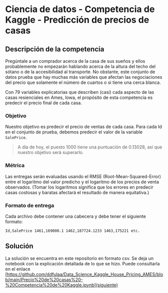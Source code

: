# Ciencia de datos - Competencia de Kaggle - Predicción de precios de casas

## Descripción de la competencia

Pregúntale a un comprador acerca de la casa de sus sueños y ellos probablemente no empezarán hablando acerca de la altura del techo del sótano o de la accesibilidad al transporte. No obstante, este conjunto de datos prueba que hay muchas más variables que afectan las negociaciones del precio que solamente el número de cuartos o si tiene una cerca blanca.

Con 79 variables explicatorias que describen (casi) cada aspecto de las casas resienciales en Ames, Iowa, el propósito de esta competencia es predecir el precio final de cada casa.

### Objetivo
Nuestro objetivo es predecir el precio de ventas de cada casa. Para cada Id en el conjunto de prueba, debemos predecir el valor de la variable `SalePrice`.

> A día de hoy, el puesto 1000 tiene una puntuación de 0.13028, así que nuestro objetivo será superarlo.

### Métrica
Las entregas serán evaluadas usando el RMSE (Root-Mean-Squared-Error) entre el logaritmo del valor predicho y el logaritmo de los precios de venta observados. (Tomar los logaritmos significa que los errores en predecir casas costosas y baratas afectará el resultado de manera equitativa.)

### Formato de entrega
Cada archivo debe contener una cabecera y debe tener el siguiente formato:

`
Id,SalePrice
1461,169000.1
1462,187724.1233
1463,175221
etc.
`

## Solución
La solución se encuentra en este repositorio en formato csv. Se deja un notebook con la explicación detallada de lo que se hizo. Puede consultarla en el enlace [https://github.com/ddfulaa/Data_Science_Kaggle_House_Pricing_AMES/blob/main/Precio%20de%20casas%20-%20Competencia%20de%20Kaggle.ipynb](siguiente)


